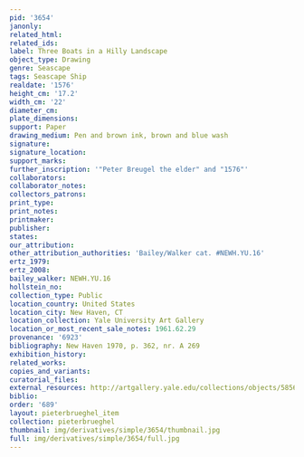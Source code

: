 ```yaml
---
pid: '3654'
janonly: 
related_html: 
related_ids: 
label: Three Boats in a Hilly Landscape
object_type: Drawing
genre: Seascape
tags: Seascape Ship
realdate: '1576'
height_cm: '17.2'
width_cm: '22'
diameter_cm: 
plate_dimensions: 
support: Paper
drawing_medium: Pen and brown ink, brown and blue wash
signature: 
signature_location: 
support_marks: 
further_inscription: '"Peter Breugel the elder" and "1576"'
collaborators: 
collaborator_notes: 
collectors_patrons: 
print_type: 
print_notes: 
printmaker: 
publisher: 
states: 
our_attribution: 
other_attribution_authorities: 'Bailey/Walker cat. #NEWH.YU.16'
ertz_1979: 
ertz_2008: 
bailey_walker: NEWH.YU.16
hollstein_no: 
collection_type: Public
location_country: United States
location_city: New Haven, CT
location_collection: Yale University Art Gallery
location_or_most_recent_sale_notes: 1961.62.29
provenance: '6923'
bibliography: New Haven 1970, p. 362, nr. A 269
exhibition_history: 
related_works: 
copies_and_variants: 
curatorial_files: 
external_resources: http://artgallery.yale.edu/collections/objects/58565
biblio: 
order: '689'
layout: pieterbrueghel_item
collection: pieterbrueghel
thumbnail: img/derivatives/simple/3654/thumbnail.jpg
full: img/derivatives/simple/3654/full.jpg
---
```

